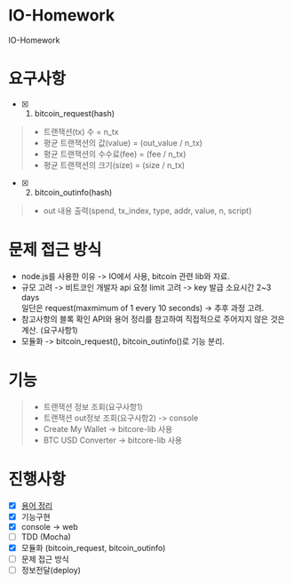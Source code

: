 # IO-Homework
IO-Homework

# 요구사항
  - [x] 1. bitcoin_request(hash)
  >+ 트랜잭션(tx) 수 = n_tx
  >+ 평균 트랜잭션의 값(value) = (out_value / n_tx)
  >+ 평균 트랜잭션의 수수료(fee) = (fee / n_tx)
  >+ 평균 트랜잭션의 크기(size) = (size / n_tx)

  - [x] 2. bitcoin_outinfo(hash)
  >+ out 내용 출력(spend, tx_index, type, addr, value, n, script)

# 문제 접근 방식
  - node.js를 사용한 이유 -> IO에서 사용, bitcoin 관련 lib와 자료.
  - 규모 고려 -> 비트코인 개발자 api 요청 limit 고려 -> key 발급 소요시간 2~3 days <br>
    일단은 request(maxmimum of 1 every 10 seconds) -> 추후 과정 고려.
  - 참고사항의 블록 확인 API와 용어 정리를 참고하여 직접적으로 주어지지 않은 것은 계산. (요구사항1)
  - 모듈화 -> bitcoin_request(), bitcoin_outinfo()로 기능 분리.
  
# 기능
  >+ 트랜잭션 정보 조회(요구사항1)
  >+ 트랜잭션 out정보 조회(요구사항2) -> console
  >+ Create My Wallet -> bitcore-lib 사용
  >+ BTC USD Converter -> bitcore-lib 사용

# 진행사항
  - [x] <a href="http://bitpeople.kr/bbs/board.php?bo_table=Info_BIP&wr_id=38" target="_blank">용어 정리</a>
  - [x] 기능구현
  - [x] console -> web
  - [ ] TDD (Mocha)
  - [x] 모듈화 (bitcoin_request, bitcoin_outinfo)
  - [ ] 문제 접근 방식
  - [ ] 정보전달(deploy)